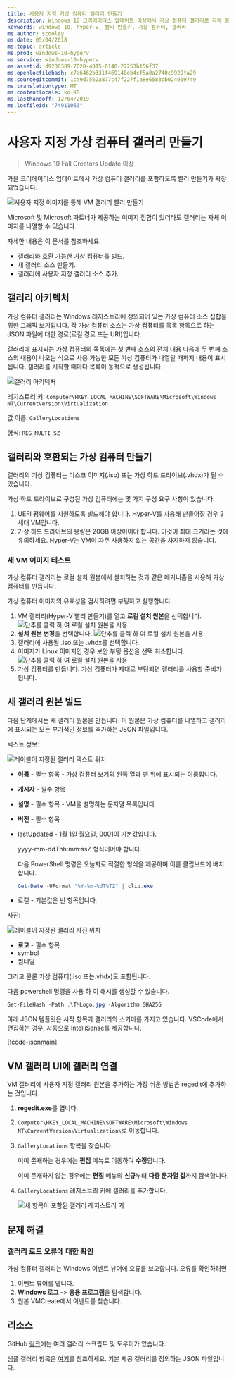 ```yaml
---
title: 사용자 지정 가상 컴퓨터 갤러리 만들기
description: Windows 10 크리에이터스 업데이트 이상에서 가상 컴퓨터 갤러리로 자체 항목을 빌드하세요.
keywords: windows 10, hyper-v, 빨리 만들기, 가상 컴퓨터, 갤러리
ms.author: scooley
ms.date: 05/04/2018
ms.topic: article
ms.prod: windows-10-hyperv
ms.service: windows-10-hyperv
ms.assetid: d9238389-7028-4015-8140-27253b156f37
ms.openlocfilehash: c7a6462b331f469148eb4cf5a0a2740c9929fa29
ms.sourcegitcommit: 1ca9d7562a877c47f227f1a8e6583cb024909749
ms.translationtype: MT
ms.contentlocale: ko-KR
ms.lasthandoff: 12/04/2019
ms.locfileid: "74911063"
---
```

# <a name="create-a-custom-virtual-machine-gallery"></a>사용자 지정 가상 컴퓨터 갤러리 만들기

> Windows 10 Fall Creators Update 이상

가을 크리에이터스 업데이트에서 가상 컴퓨터 갤러리를 포함하도록 빨리 만들기가 확장되었습니다.

![사용자 지정 이미지를 통해 VM 갤러리 빨리 만들기](media/vmgallery.png)

Microsoft 및 Microsoft 파트너가 제공하는 이미지 집합이 있더라도 갤러리는 자체 이미지를 나열할 수 있습니다.

자세한 내용은 이 문서를 참조하세요.

* 갤러리와 호환 가능한 가상 컴퓨터를 빌드.
* 새 갤러리 소스 만들기.
* 갤러리에 사용자 지정 갤러리 소스 추가.

## <a name="gallery-architecture"></a>갤러리 아키텍처

가상 컴퓨터 갤러리는 Windows 레지스트리에 정의되어 있는 가상 컴퓨터 소스 집합을 위한 그래픽 보기입니다.  각 가상 컴퓨터 소스는 가상 컴퓨터를 목록 항목으로 하는 JSON 파일에 대한 경로(로컬 경로 또는 URI)입니다.

갤러리에 표시되는 가상 컴퓨터의 목록에는 첫 번째 소스의 전체 내용 다음에 두 번째 소스의 내용이 나오는 식으로 사용 가능한 모든 가상 컴퓨터가 나열될 때까지 내용이 표시됩니다.  갤러리를 시작할 때마다 목록이 동적으로 생성됩니다.

![갤러리 아키텍처](media/vmgallery-architecture.png)

레지스트리 키: `Computer\HKEY_LOCAL_MACHINE\SOFTWARE\Microsoft\Windows NT\CurrentVersion\Virtualization`

값 이름: `GalleryLocations`

형식: `REG_MULTI_SZ`

## <a name="create-gallery-compatible-virtual-machines"></a>갤러리와 호환되는 가상 컴퓨터 만들기

갤러리의 가상 컴퓨터는 디스크 이미지(.iso) 또는 가상 하드 드라이브(.vhdx)가 될 수 있습니다.

가상 하드 드라이브로 구성된 가상 컴퓨터에는 몇 가지 구성 요구 사항이 있습니다.

1. UEFI 펌웨어를 지원하도록 빌드해야 합니다. Hyper-V를 사용해 만들어질 경우 2세대 VM입니다.
1. 가상 하드 드라이브의 용량은 20GB 이상이어야 합니다. 이것이 최대 크기라는 것에 유의하세요.  Hyper-V는 VM이 자주 사용하지 않는 공간을 차지하지 않습니다.

### <a name="testing-a-new-vm-image"></a>새 VM 이미지 테스트

가상 컴퓨터 갤러리는 로컬 설치 원본에서 설치하는 것과 같은 메커니즘을 시용해 가상 컴퓨터를 만듭니다.

가상 컴퓨터 이미지의 유효성을 검사하려면 부팅하고 실행합니다.

1. VM 갤러리(Hyper-V 빨리 만들기)를 열고 **로컬 설치 원본**을 선택합니다.
  ![단추를 클릭 하 여 로컬 설치 원본을 사용](media/use-local-source.png)
1. **설치 원본 변경**을 선택합니다.
  ![단추를 클릭 하 여 로컬 설치 원본을 사용](media/change-source.png)
1. 갤러리에 사용될 .iso 또는 .vhdx를 선택합니다.
1. 이미지가 Linux 이미지인 경우 보안 부팅 옵션을 선택 취소합니다.
  ![단추를 클릭 하 여 로컬 설치 원본을 사용](media/toggle-secure-boot.png)
1. 가상 컴퓨터를 만듭니다.  가상 컴퓨터가 제대로 부팅되면 갤러리를 사용할 준비가 됩니다.

## <a name="build-a-new-gallery-source"></a>새 갤러리 원본 빌드

다음 단계에서는 새 갤러리 원본을 만듭니다.  이 원본은 가상 컴퓨터를 나열하고 갤러리에 표시되는 모든 부가적인 정보를 추가하는 JSON 파일입니다.

텍스트 정보:

![레이블이 지정된 갤러리 텍스트 위치](media/gallery-text.png)

* **이름** - 필수 항목 - 가상 컴퓨터 보기의 왼쪽 열과 맨 위에 표시되는 이름입니다.
* **게시자** - 필수 항목
* **설명** - 필수 항목 - VM을 설명하는 문자열 목록입니다.
* **버전** - 필수 항목
* lastUpdated - 1월 1일 월요일, 0001이 기본값입니다.

  yyyy-mm-ddThh:mm:ssZ 형식이어야 합니다.

  다음 PowerShell 명령은 오늘자로 적절한 형식을 제공하며 이를 클립보드에 배치합니다.

  ``` PowerShell
  Get-Date -UFormat "%Y-%m-%dT%TZ" | clip.exe
  ```

* 로캘 - 기본값은 빈 항목입니다.

사진:

![레이블이 지정된 갤러리 사진 위치](media/gallery-pictures.png)

* **로고** - 필수 항목
* symbol
* 썸네일

그리고 물론 가상 컴퓨터(.iso 또는.vhdx)도 포함됩니다.

다음 powershell 명령을 사용 하 여 해시를 생성할 수 있습니다.

  ``` PowerShell
  Get-FileHash -Path .\TMLogo.jpg -Algorithm SHA256
  ```

아래 JSON 템플릿은 시작 항목과 갤러리의 스키마를 가지고 있습니다.  VSCode에서 편집하는 경우, 자동으로 IntelliSense를 제공합니다.

[!code-json[main](../../../hyperv-tools/vmgallery/vm-gallery-template.json)]

## <a name="connect-your-gallery-to-the-vm-gallery-ui"></a>VM 갤러리 UI에 갤러리 연결

VM 갤러리에 사용자 지정 갤러리 원본을 추가하는 가장 쉬운 방법은 regedit에 추가하는 것입니다.

1. **regedit.exe**를 엽니다.
1. `Computer\HKEY_LOCAL_MACHINE\SOFTWARE\Microsoft\Windows NT\CurrentVersion\Virtualization\`로 이동합니다.
1. `GalleryLocations` 항목을 찾습니다.

    이미 존재하는 경우에는 **편집** 메뉴로 이동하여 **수정**합니다.

    이미 존재하지 않는 경우에는 **편집** 메뉴의 **신규**부터 **다중 문자열 값**까지 탐색합니다.

1. `GalleryLocations` 레지스트리 키에 갤러리를 추가합니다.

    ![새 항목이 포함된 갤러리 레지스트리 키](media/new-gallery-uri.png)

## <a name="troubleshooting"></a>문제 해결

### <a name="check-for-errors-loading-gallery"></a>갤러리 로드 오류에 대한 확인

가상 컴퓨터 갤러리는 Windows 이벤트 뷰어에 오류를 보고합니다.  오류를 확인하려면

1. 이벤트 뷰어를 엽니다.
1. **Windows 로그** -> **응용 프로그램**을 탐색합니다.
1. 원본 VMCreate에서 이벤트를 찾습니다.

## <a name="resources"></a>리소스

GitHub [링크](https://github.com/MicrosoftDocs/Virtualization-Documentation/tree/live/hyperv-tools/vmgallery)에는 여러 갤러리 스크립트 및 도우미가 있습니다.

샘플 갤러리 항목은 [여기](https://go.microsoft.com/fwlink/?linkid=851584)를 참조하세요.  기본 제공 갤러리를 정의하는 JSON 파일입니다.
